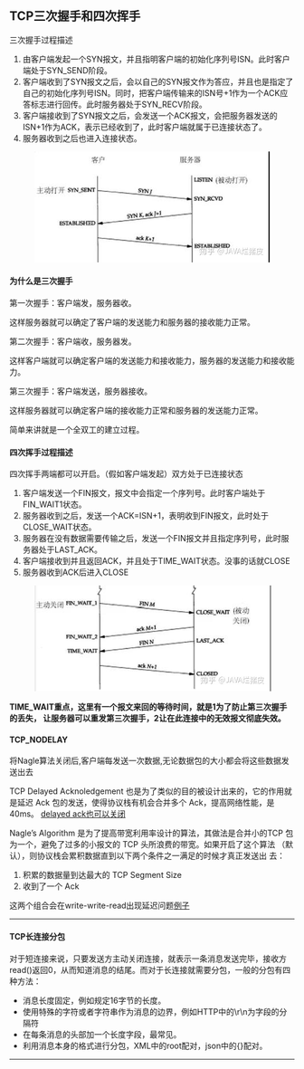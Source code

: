 ## TCP三次握手和四次挥手

三次握手过程描述
1. 由客户端发起一个SYN报文，并且指明客户端的初始化序列号ISN。此时客户端处于SYN_SEND阶段。
2. 客户端收到了SYN报文之后，会以自己的SYN报文作为答应，并且也是指定了自己的初始化序列号ISN。同时，把客户端传输来的ISN号+1作为一个ACK应答标志进行回传。此时服务器处于SYN_RECV阶段。
3. 客户端接收到了SYN报文之后，会发送一个ACK报文，会把服务器发送的ISN+1作为ACK，表示已经收到了，此时客户端就属于已连接状态了。
3. 服务器收到之后也进入连接状态。


<div align = center>
<img src="../img/三次握手.jpg"/>
</div>


#### 为什么是三次握手
第一次握手：客户端发，服务器收。

这样服务器就可以确定了客户端的发送能力和服务器的接收能力正常。

第二次握手：客户端收，服务器发。

这样客户端就可以确定客户端的发送能力和接收能力，服务器的发送能力和接收能力。

第三次握手：客户端发送，服务器接收。

这样服务器就可以确定客户端的接收能力正常和服务器的发送能力正常。

简单来讲就是一个全双工的建立过程。


#### 四次挥手过程描述
四次挥手两端都可以开启。（假如客户端发起）双方处于已连接状态
1. 客户端发送一个FIN报文，报文中会指定一个序列号。此时客户端处于FIN_WAIT1状态。
2. 服务器收到之后，发送一个ACK=ISN+1，表明收到FIN报文，此时处于CLOSE_WAIT状态。
3. 服务器在没有数据需要传输之后，发送一个FIN报文并且指定序列号，此时服务器处于LAST_ACK。
4. 客户端接收到并且返回ACK，并且处于TIME_WAIT状态。没事的话就CLOSE
5. 服务器收到ACK后进入CLOSE


<div align = center>
<img src="../img/四次挥手.jpg"/>
</div>

**TIME_WAIT重点，这里有一个报文来回的等待时间，就是1为了防止第三次握手的丢失，
让服务器可以重发第三次握手，2让在此连接中的无效报文彻底失效。**

#### TCP_NODELAY
将Nagle算法关闭后,客户端每发送一次数据,无论数据包的大小都会将这些数据发送出去

TCP Delayed Acknoledgement 也是为了类似的目的被设计出来的，它的作用就 是延迟 Ack 包的发送，使得协议栈有机会合并多个 Ack，提高网络性能，是40ms。
[delayed ack也可以关闭](http://blog.chinaunix.net/uid-28387257-id-3658980.html)

Nagle’s Algorithm 是为了提高带宽利用率设计的算法，其做法是合并小的TCP 包为一个，避免了过多的小报文的 TCP 头所浪费的带宽。如果开启了这个算法 （默认），则协议栈会累积数据直到以下两个条件之一满足的时候才真正发送出 去：

1. 积累的数据量到达最大的 TCP Segment Size
2. 收到了一个 Ack

这两个组合会在write-write-read出现延迟问题[例子](https://blog.csdn.net/sunny_ss12/article/details/51509753)

---

#### TCP长连接分包
对于短连接来说，只要发送方主动关闭连接，就表示一条消息发送完毕，接收方read()返回0，从而知道消息的结尾。而对于长连接就需要分包，一般的分包有四种方法：
- 消息长度固定，例如规定16字节的长度。
- 使用特殊的字符或者字符串作为消息的边界，例如HTTP中的\\r\\n为字段的分隔符
- 在每条消息的头部加一个长度字段，最常见。
- 利用消息本身的格式进行分包，XML中的root配对，json中的{}配对。






---

